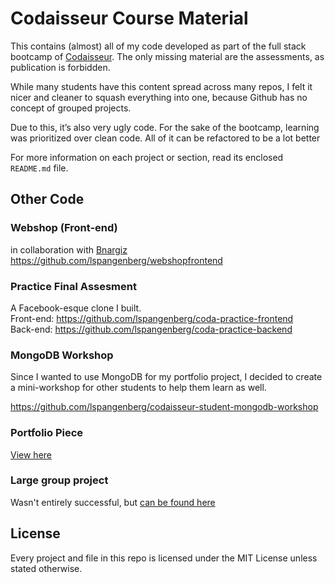 # Codaisseur Course Material
This contains (almost) all of my code developed as part of the full stack bootcamp of [Codaisseur](https://codaisseur.com/). The only missing material are the assessments, as publication is forbidden. 

While many students have this content spread across many repos, I felt it nicer and cleaner to squash everything into one, because Github has no concept of grouped projects.

Due to this, it’s also very ugly code. For the sake of the bootcamp, learning was prioritized over clean code. All of it can be refactored to be a lot better

For more information on each project or section, read its enclosed ``README.md`` file.

## Other Code

### Webshop (Front-end)
in collaboration with [Bnargiz](https://github.com/BNargiz)  
https://github.com/lspangenberg/webshopfrontend

### Practice Final Assesment
A Facebook-esque clone I built.  
Front-end: https://github.com/lspangenberg/coda-practice-frontend  
Back-end: https://github.com/lspangenberg/coda-practice-backend  

### MongoDB Workshop
Since I wanted to use MongoDB for my portfolio project, I decided to create a mini-workshop for other students to help them learn as well.

https://github.com/lspangenberg/codaisseur-student-mongodb-workshop

### Portfolio Piece
[View here](https://github.com/designdegenerate/linktomyself-frontend)

### Large group project
Wasn't entirely successful, but [can be found here](https://github.com/designdegenerate/dude-dont-forget)

## License
Every project and file in this repo is licensed under the MIT License unless stated otherwise.
